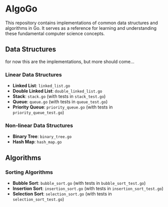 # AlgoGo

This repository contains implementations of common data structures and algorithms in Go. It serves as a reference for learning and understanding these fundamental computer science concepts.

## Data Structures

for now this are the implementations, but more should come...

### Linear Data Structures
- **Linked List**: `linked_list.go`
- **Double Linked List**: `double_linked_list.go`
- **Stack**: `stack.go` (with tests in `stack_test.go`)
- **Queue**: `queue.go` (with tests in `queue_test.go`)
- **Priority Queue**: `priority_queue.go` (with tests in `priority_queue_test.go`)

### Non-linear Data Structures
- **Binary Tree**: `binary_tree.go`
- **Hash Map**: `hash_map.go`

## Algorithms

### Sorting Algorithms
- **Bubble Sort**: `bubble_sort.go` (with tests in `bubble_sort_test.go`)
- **Insertion Sort**: `insertion_sort.go` (with tests in `insertion_sort_test.go`)
- **Selection Sort**: `selection_sort.go` (with tests in `selection_sort_test.go`)
